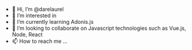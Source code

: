 - 👋 Hi, I’m @darelaurel
- 👀 I’m interested in 
- 🌱 I’m currently learning Adonis.js
- 💞️ I’m looking to collaborate on Javascript technologies such as Vue.js, Node, React
- 📫 How to reach me ...

